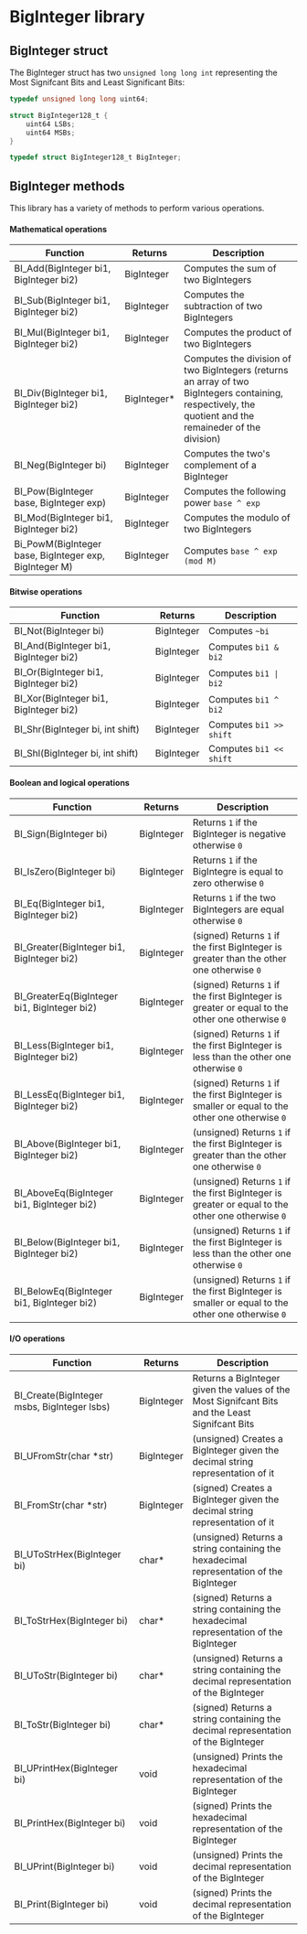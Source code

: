 BigInteger library
==================

BigInteger struct
-----------------

The BigInteger struct has two `unsigned long long int` representing the Most Signifcant Bits and Least Significant Bits:

```c
typedef unsigned long long uint64;

struct BigInteger128_t {
	uint64 LSBs;
	uint64 MSBs;
}

typedef struct BigInteger128_t BigInteger;
```

BigInteger methods
------------------

This library has a variety of methods to perform various operations.

#### Mathematical operations

Function | Returns | Description
-------- | ------- | -----------
BI_Add(BigInteger bi1, BigInteger bi2) | BigInteger | Computes the sum of two BigIntegers
BI_Sub(BigInteger bi1, BigInteger bi2) | BigInteger | Computes the subtraction of two BigIntegers
BI_Mul(BigInteger bi1, BigInteger bi2) | BigInteger | Computes the product of two BigIntegers
BI_Div(BigInteger bi1, BigInteger bi2) | BigInteger* | Computes the division of two BigIntegers (returns an array of two BigIntegers containing, respectively, the quotient and the remaineder of the division)
BI_Neg(BigInteger bi) | BigInteger | Computes the two's complement of a BigInteger
BI_Pow(BigInteger base, BigInteger exp) | BigInteger | Computes the following power `base ^ exp`
BI_Mod(BigInteger bi1, BigInteger bi2) | BigInteger | Computes the modulo of two BigIntegers
Bi_PowM(BigInteger base, BigInteger exp, BigInteger M) | BigInteger | Computes `base ^ exp (mod M)`

#### Bitwise operations

Function | Returns | Description
-------- | ------- | -----------
BI_Not(BigInteger bi) | BigInteger | Computes `~bi`
BI_And(BigInteger bi1, BigInteger bi2) | BigInteger | Computes `bi1 & bi2`
BI_Or(BigInteger bi1, BigInteger bi2) | BigInteger | Computes `bi1 \| bi2`
BI_Xor(BigInteger bi1, BigInteger bi2) | BigInteger | Computes `bi1 ^ bi2`
BI_Shr(BigInteger bi, int shift) | BigInteger | Computes `bi1 >> shift`
BI_Shl(BigInteger bi, int shift) | BigInteger | Computes `bi1 << shift`

#### Boolean and logical operations

Function | Returns | Description
-------- | ------- | -----------
BI_Sign(BigInteger bi) | BigInteger | Returns `1` if the BigInteger is negative otherwise `0`
BI_IsZero(BigInteger bi) | BigInteger | Returns `1` if the BigIntegre is equal to zero otherwise `0`
BI_Eq(BigInteger bi1, BigInteger bi2) | BigInteger | Returns `1` if the two BigIntegers are equal otherwise `0`
BI_Greater(BigInteger bi1, BigInteger bi2) | BigInteger | (signed) Returns `1` if the first BigInteger is greater than the other one otherwise `0`
BI_GreaterEq(BigInteger bi1, BigInteger bi2) | BigInteger | (signed) Returns `1` if the first BigInteger is greater or equal to the other one otherwise `0`
BI_Less(BigInteger bi1, BigInteger bi2) | BigInteger | (signed) Returns `1` if the first BigInteger is less than the other one otherwise `0`
BI_LessEq(BigInteger bi1, BigInteger bi2) | BigInteger | (signed) Returns `1` if the first BigInteger is smaller or equal to the other one otherwise `0`
BI_Above(BigInteger bi1, BigInteger bi2) | BigInteger | (unsigned) Returns `1` if the first BigInteger is greater than the other one otherwise `0`
BI_AboveEq(BigInteger bi1, BigInteger bi2) | BigInteger | (unsigned) Returns `1` if the first BigInteger is greater or equal to the other one otherwise `0`
BI_Below(BigInteger bi1, BigInteger bi2) | BigInteger | (unsigned) Returns `1` if the first BigInteger is less than the other one otherwise `0`
BI_BelowEq(BigInteger bi1, BigInteger bi2) | BigInteger | (unsigned) Returns `1` if the first BigInteger is smaller or equal to the other one otherwise `0`

#### I/O operations

Function | Returns | Description
-------- | ------- | -----------
BI_Create(BigInteger msbs, BigInteger lsbs) | BigInteger | Returns a BigInteger given the values of the Most Signifcant Bits and the Least Signifcant Bits
BI_UFromStr(char *str) | BigInteger | (unsigned) Creates a BigInteger given the decimal string representation of it
BI_FromStr(char *str) | BigInteger | (signed) Creates a BigInteger given the decimal string representation of it
BI_UToStrHex(BigInteger bi) | char* | (unsigned) Returns a string containing the hexadecimal representation of the BigInteger
BI_ToStrHex(BigInteger bi) | char* | (signed) Returns a string containing the hexadecimal representation of the BigInteger
BI_UToStr(BigInteger bi) | char* | (unsigned) Returns a string containing the decimal representation of the BigInteger
BI_ToStr(BigInteger bi) | char* | (signed) Returns a string containing the decimal representation of the BigInteger
BI_UPrintHex(BigInteger bi) | void | (unsigned) Prints the hexadecimal representation of the BigInteger
BI_PrintHex(BigInteger bi) | void | (signed) Prints the hexadecimal representation of the BigInteger
BI_UPrint(BigInteger bi) | void | (unsigned) Prints the decimal representation of the BigInteger
BI_Print(BigInteger bi) | void | (signed) Prints the decimal representation of the BigInteger